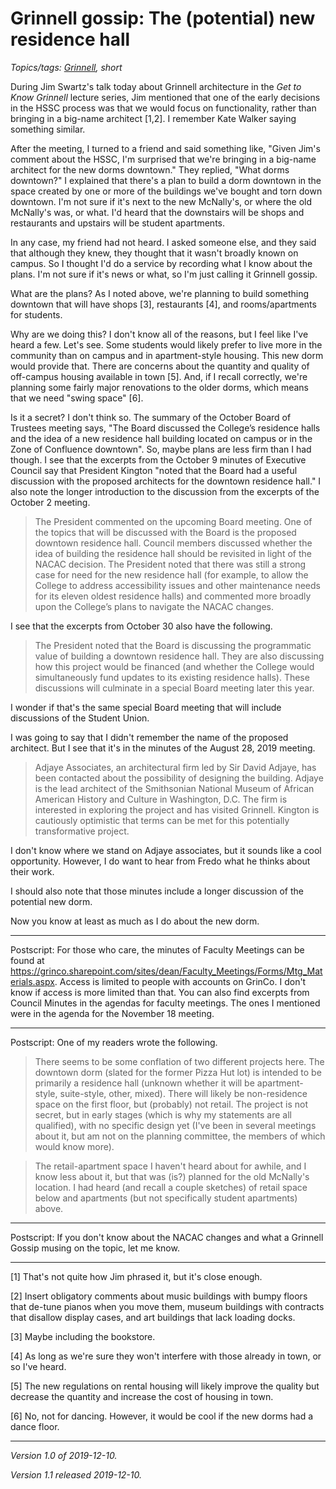 Grinnell gossip: The (potential) new residence hall
===================================================

*Topics/tags: [Grinnell](index-grinnell), short*

During Jim Swartz's talk today about Grinnell architecture in the  _Get to
Know Grinnell_ lecture series, Jim mentioned that one of the early decisions
in the HSSC process was that we would focus on functionality, rather than
bringing in a big-name architect [1,2].  I remember Kate Walker saying
something similar.

After the meeting, I turned to a friend and said something like,
"Given Jim's comment about the HSSC, I'm surprised that we're bringing
in a big-name architect for the new dorms downtown."  They replied,
"What dorms downtown?"  I explained that there's a plan to build a
dorm downtown in the space created by one or more of the buildings
we've bought and torn down downtown.  I'm not sure if it's next to
the new McNally's, or where the old McNally's was, or what.  I'd
heard that the downstairs will be shops and restaurants and upstairs
will be student apartments.

In any case, my friend had not heard.  I asked someone else, and they
said that although they knew, they thought that it wasn't broadly known
on campus.  So I thought I'd do a service by recording what I know about
the plans.  I'm not sure if it's news or what, so I'm just calling it
Grinnell gossip.

What are the plans?  As I noted above, we're planning to build something
downtown that will have shops [3], restaurants [4], and rooms/apartments
for students.

Why are we doing this?  I don't know all of the reasons, but I feel like
I've heard a few.  Let's see.  Some students would likely prefer to live
more in the community than on campus and in apartment-style housing.  This
new dorm would provide that.  There are concerns about the quantity and
quality of off-campus housing available in town [5].  And, if I recall
correctly, we're planning some fairly major renovations to the older
dorms, which means that we need "swing space" [6].

Is it a secret?  I don't think so.  The summary of the October Board
of Trustees meeting says, "The Board discussed the College’s residence
halls and the idea of a new residence hall building located on
campus or in the Zone of Confluence downtown".  So, maybe plans are
less firm than I had though.  I see that the excerpts from the
October 9 minutes of Executive Council say that President Kington
"noted that the Board had a useful discussion with the proposed
architects for the downtown residence hall."  I also note the longer
introduction to the discussion from the excerpts of the October 2
meeting.

> The President commented on the upcoming Board meeting. One of the
topics that will be discussed with the Board is the proposed downtown
residence hall. Council members discussed whether the idea of
building the residence hall should be revisited in light of the
NACAC decision. The President noted that there was still a strong
case for need for the new residence hall (for example, to allow the
College to address accessibility issues and other maintenance needs
for its eleven oldest residence halls) and commented more broadly
upon the College’s plans to navigate the NACAC changes.

I see that the excerpts from October 30 also have the following.

> The President noted that the Board is discussing the programmatic
value of building a downtown residence hall. They are also discussing
how this project would be financed (and whether the College would
simultaneously fund updates to its existing residence halls). These
discussions will culminate in a special Board meeting later this
year.

I wonder if that's the same special Board meeting that will include
discussions of the Student Union.

I was going to say that I didn't remember the name of the proposed
architect.  But I see that it's in the minutes of the August 28, 2019
meeting.

> Adjaye Associates, an architectural firm led by Sir David Adjaye,
has been contacted about the possibility of designing the building.
Adjaye is the lead architect of the Smithsonian National Museum of
African American History and Culture in Washington, D.C. The firm
is interested in exploring the project and has visited Grinnell.
Kington is cautiously optimistic that terms can be met for this
potentially transformative project.

I don't know where we stand on Adjaye associates, but it sounds like
a cool opportunity.  However, I do want to hear from Fredo what he
thinks about their work.

I should also note that those minutes include a longer
discussion of the potential new dorm.

Now you know at least as much as I do about the new dorm.

---

Postscript: For those who care, the minutes of Faculty Meetings can be found
at
<https://grinco.sharepoint.com/sites/dean/Faculty_Meetings/Forms/Mtg_Materials.aspx>.  Access is limited to people with accounts on GrinCo.  I don't
know if access is more limited than that.  You can also find excerpts
from Council Minutes in the agendas for faculty meetings.  The ones
I mentioned were in the agenda for the November 18 meeting.

---

Postscript: One of my readers wrote the following.

> There seems to be some conflation of two different projects here. The downtown dorm (slated for the former Pizza Hut lot) is intended to be primarily a residence hall (unknown whether it will be apartment-style, suite-style, other, mixed). There will likely be non-residence space on the first floor, but (probably) not retail. The project is not secret, but in early stages (which is why my statements are all qualified), with no specific design yet (I've been in several meetings about it, but am not on the planning committee, the members of which would know more).

> The retail-apartment space I haven't heard about for awhile, and I know less about it, but that was (is?) planned for the old McNally's location. I had heard (and recall a couple sketches) of retail space below and apartments (but not specifically student apartments) above.

---


Postscript: If you don't know about the NACAC changes and what a Grinnell
Gossip musing on the topic, let me know.

---

[1] That's not quite how Jim phrased it, but it's close enough.

[2] Insert obligatory comments about music buildings with bumpy floors
that de-tune pianos when you move them, museum buildings with contracts
that disallow display cases, and art buildings that lack loading docks.

[3] Maybe including the bookstore.

[4] As long as we're sure they won't interfere with those already in
town, or so I've heard.

[5] The new regulations on rental housing will likely improve the
quality but decrease the quantity and increase the cost of housing
in town.

[6] No, not for dancing.  However, it would be cool if the new dorms
had a dance floor.

---

*Version 1.0 of 2019-12-10.*

*Version 1.1 released 2019-12-10.*
